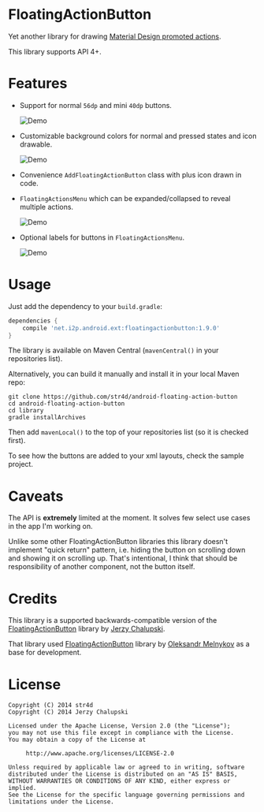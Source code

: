 FloatingActionButton
====================
Yet another library for drawing [Material Design promoted actions](http://www.google.com/design/spec/patterns/promoted-actions.html).

This library supports API 4+.

Features
========
* Support for normal `56dp` and mini `40dp` buttons.

  ![Demo](screenshots/buttons.png)

* Customizable background colors for normal and pressed states and icon drawable.

  ![Demo](screenshots/custom.png)

* Convenience `AddFloatingActionButton` class with plus icon drawn in code.
* `FloatingActionsMenu` which can be expanded/collapsed to reveal multiple actions.

  ![Demo](screenshots/menu.gif)

* Optional labels for buttons in `FloatingActionsMenu`.

  ![Demo](screenshots/labels.png)

Usage
=====
Just add the dependency to your `build.gradle`:

```groovy
dependencies {
    compile 'net.i2p.android.ext:floatingactionbutton:1.9.0'
}
```

The library is available on Maven Central (`mavenCentral()` in your repositories list).

Alternatively, you can build it manually and install it in your local Maven repo:

```
git clone https://github.com/str4d/android-floating-action-button
cd android-floating-action-button
cd library
gradle installArchives
```

Then add `mavenLocal()` to the top of your repositories list (so it is checked first).

To see how the buttons are added to your xml layouts, check the sample project.

Caveats
=======
The API is **extremely** limited at the moment. It solves few select use cases in the app I'm working on.

Unlike some other FloatingActionButton libraries this library doesn't implement "quick return" pattern, i.e. hiding the button on scrolling down and showing it on scrolling up. That's intentional, I think that should be responsibility of another component, not the button itself.

Credits
=======
This library is a supported backwards-compatible version of the [FloatingActionButton](https://github.com/futuresimple/android-floating-action-button) library by [Jerzy Chalupski](https://github.com/chalup).

That library used [FloatingActionButton](https://github.com/makovkastar/FloatingActionButton) library by [Oleksandr Melnykov](https://github.com/makovkastar) as a base for development.

License
=======

    Copyright (C) 2014 str4d
    Copyright (C) 2014 Jerzy Chalupski

    Licensed under the Apache License, Version 2.0 (the "License");
    you may not use this file except in compliance with the License.
    You may obtain a copy of the License at

         http://www.apache.org/licenses/LICENSE-2.0

    Unless required by applicable law or agreed to in writing, software
    distributed under the License is distributed on an "AS IS" BASIS,
    WITHOUT WARRANTIES OR CONDITIONS OF ANY KIND, either express or implied.
    See the License for the specific language governing permissions and
    limitations under the License.
